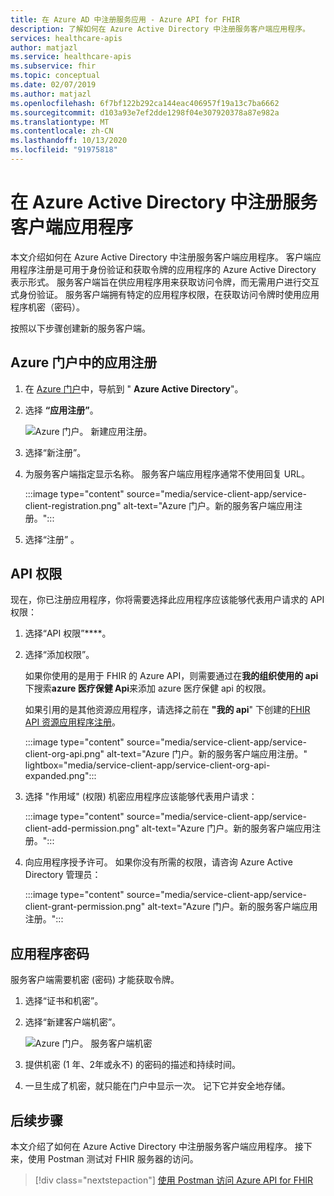 ```yaml
---
title: 在 Azure AD 中注册服务应用 - Azure API for FHIR
description: 了解如何在 Azure Active Directory 中注册服务客户端应用程序。
services: healthcare-apis
author: matjazl
ms.service: healthcare-apis
ms.subservice: fhir
ms.topic: conceptual
ms.date: 02/07/2019
ms.author: matjazl
ms.openlocfilehash: 6f7bf122b292ca144eac406957f19a13c7ba6662
ms.sourcegitcommit: d103a93e7ef2dde1298f04e307920378a87e982a
ms.translationtype: MT
ms.contentlocale: zh-CN
ms.lasthandoff: 10/13/2020
ms.locfileid: "91975818"
---
```

# <a name="register-a-service-client-application-in-azure-active-directory"></a>在 Azure Active Directory 中注册服务客户端应用程序

本文介绍如何在 Azure Active Directory 中注册服务客户端应用程序。 客户端应用程序注册是可用于身份验证和获取令牌的应用程序的 Azure Active Directory 表示形式。 服务客户端旨在供应用程序用来获取访问令牌，而无需用户进行交互式身份验证。 服务客户端拥有特定的应用程序权限，在获取访问令牌时使用应用程序机密（密码）。

按照以下步骤创建新的服务客户端。

## <a name="app-registrations-in-azure-portal"></a>Azure 门户中的应用注册

1. 在 [Azure 门户](https://portal.azure.com)中，导航到 " **Azure Active Directory**"。

2. 选择 **“应用注册”**。

    ![Azure 门户。 新建应用注册。](media/how-to-aad/portal-aad-new-app-registration.png)

3. 选择“新注册”。

4. 为服务客户端指定显示名称。 服务客户端应用程序通常不使用回复 URL。

    :::image type="content" source="media/service-client-app/service-client-registration.png" alt-text="Azure 门户。新的服务客户端应用注册。":::

5. 选择“注册”  。

## <a name="api-permissions"></a>API 权限

现在，你已注册应用程序，你将需要选择此应用程序应该能够代表用户请求的 API 权限：

1. 选择“API 权限”****。
1. 选择“添加权限”。

    如果你使用的是用于 FHIR 的 Azure API，则需要通过在**我的组织使用的 api**下搜索**azure 医疗保健 Api**来添加 azure 医疗保健 api 的权限。 

    如果引用的是其他资源应用程序，请选择之前在 **"我的 api**" 下创建的[FHIR API 资源应用程序注册](register-resource-azure-ad-client-app.md)。

    :::image type="content" source="media/service-client-app/service-client-org-api.png" alt-text="Azure 门户。新的服务客户端应用注册。" lightbox="media/service-client-app/service-client-org-api-expanded.png":::

1. 选择 "作用域" (权限) 机密应用程序应该能够代表用户请求：

    :::image type="content" source="media/service-client-app/service-client-add-permission.png" alt-text="Azure 门户。新的服务客户端应用注册。":::

1. 向应用程序授予许可。 如果你没有所需的权限，请咨询 Azure Active Directory 管理员：

    :::image type="content" source="media/service-client-app/service-client-grant-permission.png" alt-text="Azure 门户。新的服务客户端应用注册。":::

## <a name="application-secret"></a>应用程序密码

服务客户端需要机密 (密码) 才能获取令牌。

1. 选择“证书和机密”。
2. 选择“新建客户端机密”。 

    ![Azure 门户。 服务客户端机密](media/how-to-aad/portal-aad-register-new-app-registration-SERVICE-CLIENT-SECRET.png)

3. 提供机密 (1 年、2年或永不) 的密码的描述和持续时间。

4. 一旦生成了机密，就只能在门户中显示一次。 记下它并安全地存储。

## <a name="next-steps"></a>后续步骤

本文介绍了如何在 Azure Active Directory 中注册服务客户端应用程序。 接下来，使用 Postman 测试对 FHIR 服务器的访问。
 
>[!div class="nextstepaction"]
>[使用 Postman 访问 Azure API for FHIR](access-fhir-postman-tutorial.md)
